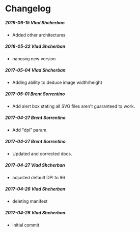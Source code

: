 # Changelog
##### 2019-06-15  Vlad Shcherban
 * Added other architectures

##### 2018-05-22  Vlad Shcherban
 * nanosvg new version

##### 2017-05-04  Vlad Shcherban
 * Adding ability to deduce image width/height

##### 2017-05-01  Brent Sorrentino
 * Add alert box stating all SVG files aren't guaranteed to work.

##### 2017-04-27  Brent Sorrentino
 * Add "dpi" param.

##### 2017-04-27  Brent Sorrentino
 * Updated and corrected docs.

##### 2017-04-27  Vlad Shcherban
 * adjusted default DPI to 96

##### 2017-04-26  Vlad Shcherban
 * deleting manifest

##### 2017-04-26  Vlad Shcherban
 * initial commit

